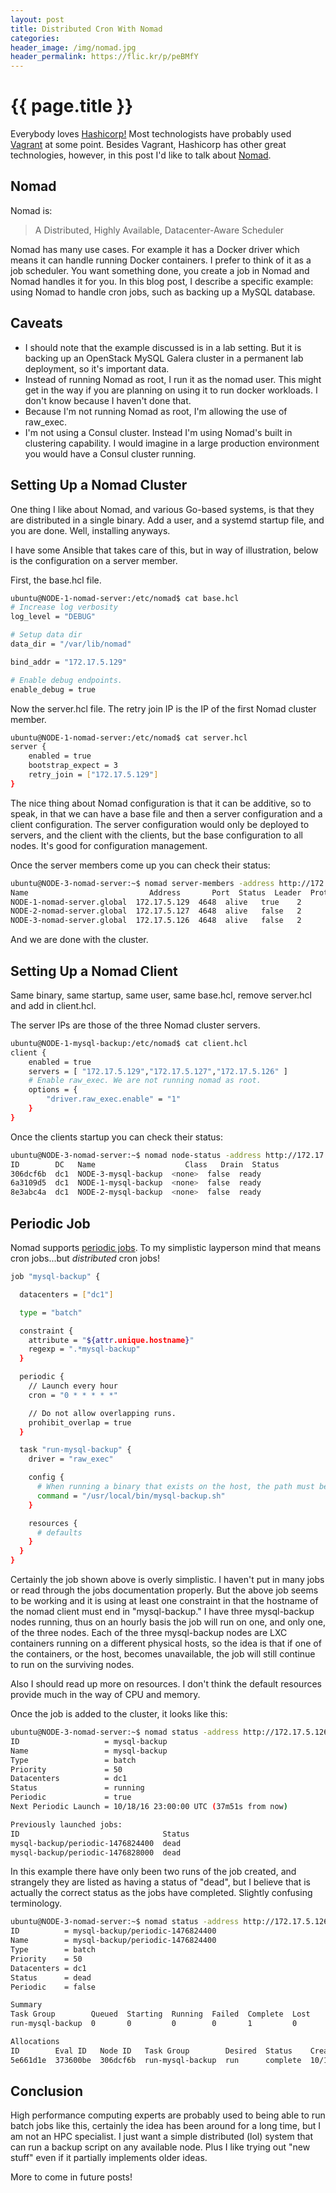```yaml
---
layout: post
title: Distributed Cron With Nomad
categories:
header_image: /img/nomad.jpg
header_permalink: https://flic.kr/p/peBMfY 
---
```


# {{ page.title }}

Everybody loves [Hashicorp!](https://www.hashicorp.com/) Most technologists have probably used [Vagrant](https://www.vagrantup.com/) at some point. Besides Vagrant, Hashicorp has other great technologies, however, in this post I'd like to talk about [Nomad](https://www.nomadproject.io/).

## Nomad

Nomad is:

> A Distributed, Highly Available, Datacenter-Aware Scheduler

Nomad has many use cases. For example it has a Docker driver which means it can handle running Docker containers. I prefer to think of it as a job scheduler. You want something done, you create a job in Nomad and Nomad handles it for you. In this blog post, I describe a specific example: using Nomad to handle cron jobs, such as backing up a MySQL database.

## Caveats

* I should note that the example discussed is in a lab setting. But it is backing up an OpenStack MySQL Galera cluster in a permanent lab deployment, so it's important data.
* Instead of running Nomad as root, I run it as the nomad user. This might get in the way if you are planning on using it to run docker workloads. I don't know because I haven't done that.
* Because I'm not running Nomad as root, I'm allowing the use of raw_exec.
* I'm not using a Consul cluster. Instead I'm using Nomad's built in clustering capability. I would imagine in a large production environment you would have a Consul cluster running.

## Setting Up a Nomad Cluster

One thing I like about Nomad, and various Go-based systems, is that they are distributed in a single binary. Add a user, and a systemd startup file, and you are done. Well, installing anyways.

I have some Ansible that takes care of this, but in way of illustration, below is the configuration on a server member.

First, the base.hcl file.

~~~bash
ubuntu@NODE-1-nomad-server:/etc/nomad$ cat base.hcl 
# Increase log verbosity
log_level = "DEBUG"

# Setup data dir
data_dir = "/var/lib/nomad"

bind_addr = "172.17.5.129"

# Enable debug endpoints.
enable_debug = true
~~~

Now the server.hcl file. The retry join IP is the IP of the first Nomad cluster member.

~~~bash
ubuntu@NODE-1-nomad-server:/etc/nomad$ cat server.hcl 
server {
    enabled = true
    bootstrap_expect = 3
    retry_join = ["172.17.5.129"]
}
~~~

The nice thing about Nomad configuration is that it can be additive, so to speak, in that we can have a base file and then a server configuration and a client configuration. The server configuration would only be deployed to servers, and the client with the clients, but the base configuration to all nodes. It's good for configuration management.

Once the server members come up you can check their status:

~~~bash
ubuntu@NODE-3-nomad-server:~$ nomad server-members -address http://172.17.5.126:4646
Name                           Address       Port  Status  Leader  Protocol  Build  Datacenter  Region
NODE-1-nomad-server.global  172.17.5.129  4648  alive   true    2         0.4.1  dc1         global
NODE-2-nomad-server.global  172.17.5.127  4648  alive   false   2         0.4.1  dc1         global
NODE-3-nomad-server.global  172.17.5.126  4648  alive   false   2         0.4.1  dc1         global
~~~

And we are done with the cluster.

## Setting Up a Nomad Client

Same binary, same startup, same user, same base.hcl, remove server.hcl and add in client.hcl.

The server IPs are those of the three Nomad cluster servers.

~~~bash
ubuntu@NODE-1-mysql-backup:/etc/nomad$ cat client.hcl 
client {
    enabled = true
    servers = [ "172.17.5.129","172.17.5.127","172.17.5.126" ]
    # Enable raw_exec. We are not running nomad as root.
    options = {
        "driver.raw_exec.enable" = "1"
    }
}
~~~

Once the clients startup you can check their status:

~~~bash
ubuntu@NODE-3-nomad-server:~$ nomad node-status -address http://172.17.5.126:4646
ID        DC   Name                    Class   Drain  Status
306dcf6b  dc1  NODE-3-mysql-backup  <none>  false  ready
6a3109d5  dc1  NODE-1-mysql-backup  <none>  false  ready
8e3abc4a  dc1  NODE-2-mysql-backup  <none>  false  ready
~~~

## Periodic Job

Nomad supports [periodic jobs](https://www.nomadproject.io/docs/jobspec/). To my simplistic layperson mind that means cron jobs...but *distributed* cron jobs!

~~~bash
job "mysql-backup" {

  datacenters = ["dc1"]

  type = "batch"

  constraint {
    attribute = "${attr.unique.hostname}"
    regexp = ".*mysql-backup"
  }

  periodic {
    // Launch every hour
    cron = "0 * * * * *"

    // Do not allow overlapping runs.
    prohibit_overlap = true
  }

  task "run-mysql-backup" {
    driver = "raw_exec"

    config {
      # When running a binary that exists on the host, the path must be absolute
      command = "/usr/local/bin/mysql-backup.sh"
    }

    resources {
      # defaults
    }
  }
}
~~~

Certainly the job shown above is overly simplistic. I haven't put in many jobs or read through the jobs documentation properly. But the above job seems to be working and it is using at least one constraint in that the hostname of the nomad client must end in "mysql-backup." I have three mysql-backup nodes running, thus on an hourly basis the job will run on one, and only one, of the three nodes. Each of the three mysql-backup nodes are LXC containers running on a different physical hosts, so the idea is that if one of the containers, or the host, becomes unavailable, the job will still continue to run on the surviving nodes.

Also I should read up more on resources. I don't think the default resources provide much in the way of CPU and memory.

Once the job is added to the cluster, it looks like this:

~~~bash
ubuntu@NODE-3-nomad-server:~$ nomad status -address http://172.17.5.126:4646 mysql-backup
ID                   = mysql-backup
Name                 = mysql-backup
Type                 = batch
Priority             = 50
Datacenters          = dc1
Status               = running
Periodic             = true
Next Periodic Launch = 10/18/16 23:00:00 UTC (37m51s from now)

Previously launched jobs:
ID                                Status
mysql-backup/periodic-1476824400  dead
mysql-backup/periodic-1476828000  dead
~~~

In this example there have only been two runs of the job created, and strangely they are listed as having a status of "dead", but I believe that is actually the correct status as the jobs have completed. Slightly confusing terminology.

~~~bash
ubuntu@NODE-3-nomad-server:~$ nomad status -address http://172.17.5.126:4646 mysql-backup/periodic-1476824400
ID          = mysql-backup/periodic-1476824400
Name        = mysql-backup/periodic-1476824400
Type        = batch
Priority    = 50
Datacenters = dc1
Status      = dead
Periodic    = false

Summary
Task Group        Queued  Starting  Running  Failed  Complete  Lost
run-mysql-backup  0       0         0        0       1         0

Allocations
ID        Eval ID   Node ID   Task Group        Desired  Status    Created At
5e661d1e  373600be  306dcf6b  run-mysql-backup  run      complete  10/18/16 21:00:00 UTC
~~~

## Conclusion

High performance computing experts are probably used to being able to run batch jobs like this, certainly the idea has been around for a long time, but I am not an HPC specialist. I just want a simple distributed (lol) system that can run a backup script on any available node. Plus I like trying out "new stuff" even if it partially implements older ideas.

More to come in future posts!

